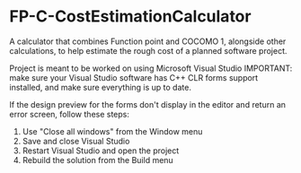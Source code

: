 # FP-C-CostEstimationCalculator
A calculator that combines Function point and COCOMO 1, alongside other calculations, to help estimate the rough cost of a planned software project.

Project is meant to be worked on using Microsoft Visual Studio
IMPORTANT: make sure your Visual Studio software has C++ CLR forms support installed, and make sure everything is up to date.

If the design preview for the forms don't display in the editor and return an error screen, follow these steps:
1) Use "Close all windows" from the Window menu
2) Save and close Visual Studio
3) Restart Visual Studio and open the project
4) Rebuild the solution from the Build menu
